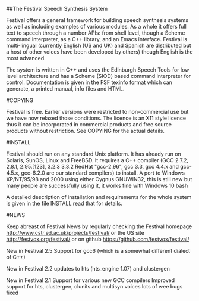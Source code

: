 ##The Festival Speech Synthesis System

Festival offers a general framework for building speech synthesis
systems as well as including examples of various modules.  As a whole
it offers full text to speech through a number APIs: from shell level,
though a Scheme command interpreter, as a C++ library, and an Emacs
interface.  Festival is multi-lingual (currently English (US and UK)
and Spanish are distributed but a host of other voices have been
developed by others) though English is the most advanced.

The system is written in C++ and uses the Edinburgh Speech Tools
for low level architecture and has a Scheme (SIOD) based command
interpreter for control.  Documentation is given in the FSF texinfo
format which can generate, a printed manual, info files and HTML.

#COPYING

Festival is free.  Earlier versions were restricted to non-commercial
use but we have now relaxed those conditions.  The licence is an X11
style licence thus it can be incorporated in commercial products
and free source products without restriction.  See COPYING for the
actual details.

#INSTALL

Festival should run on any standard Unix platform.  It has already run
on Solaris, SunOS, Linux and FreeBSD.  It requires a C++ compiler (GCC
2.7.2, 2.8.1, 2.95.[123], 3.2.3 3.3.2 RedHat "gcc-2.96", gcc 3.3, gcc
4.4.x and gcc-4.5.x, gcc-6.2.0 are our standard compilers) to
install. A port to Windows XP/NT/95/98 and 2000 using either Cygnus
GNUWIN32, this is still new but many people are successfully using it,
it works fine with Windows 10 bash

A detailed description of installation and requirements for the whole
system is given in the file INSTALL read that for details.

#NEWS

Keep abreast of Festival News by regularly checking the Festival homepage
   http://www.cstr.ed.ac.uk/projects/festival/
or the US site
   http://festvox.org/festival/
or on github
   https://github.com/festvox/festival/

New in Festival 2.5
   Support for gcc6 (which is a somewhat different dialect of C++)

New in Festival 2.2
   updates to hts (hts_engine 1.07) and clustergen

New in Festival 2.1
   Support for various new GCC compilers
   Improved support for hts, clustergen, clunits and multisyn voices
   lots of wee bugs fixed

